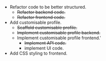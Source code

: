 * Refactor code to be better structured.
    * ~~Refactor backend code.~~
    * ~~Refactor frontend code.~~
* Add customisable profile.
    * ~~Scaffold customisable profile.~~
    * ~~Implement customisable profile backend.~~
    * Implement customisable profile frontend.'
        * ~~Implement API code.~~
        * implement UI code.
* Add CSS styling to frontend.

